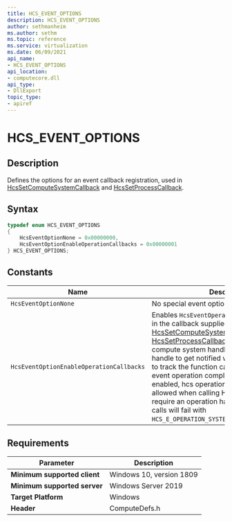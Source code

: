 ```yaml
---
title: HCS_EVENT_OPTIONS
description: HCS_EVENT_OPTIONS
author: sethmanheim
ms.author: sethm
ms.topic: reference
ms.service: virtualization
ms.date: 06/09/2021
api_name:
- HCS_EVENT_OPTIONS
api_location:
- computecore.dll
api_type:
- DllExport
topic_type: 
- apiref
---
```

# HCS_EVENT_OPTIONS

## Description

Defines the options for an event callback registration, used in [HcsSetComputeSystemCallback](./HcsSetComputeSystemCallback.md) and [HcsSetProcessCallback](./HcsSetProcessCallback.md).

## Syntax

```cpp
typedef enum HCS_EVENT_OPTIONS
{
    HcsEventOptionNone = 0x00000000,
    HcsEventOptionEnableOperationCallbacks = 0x00000001
} HCS_EVENT_OPTIONS;
```

## Constants

|Name|Description|
|---|---|
|`HcsEventOptionNone`|No special event options.|
|`HcsEventOptionEnableOperationCallbacks`|Enables `HcsEventOperationCallback` [event type](./HCS_EVENT_TYPE.md) in the callback supplied in [HcsSetComputeSystemCallback](./HcsSetComputeSystemCallback.md) and [HcsSetProcessCallback](./HcsSetProcessCallback.md). This allows for a compute system handle or compute process handle to get notified when the operation used to track the function call completes. When event operation completion callbacks are enabled, hcs operations with callbacks are not allowed when calling HCS functions that require an operation handle. Such function calls will fail with `HCS_E_OPERATION_SYSTEM_CALLBACK_ALREADY_SET`.|


## Requirements

|Parameter|Description|
|---|---|
| **Minimum supported client** | Windows 10, version 1809 |
| **Minimum supported server** | Windows Server 2019 |
| **Target Platform** | Windows |
| **Header** | ComputeDefs.h |
